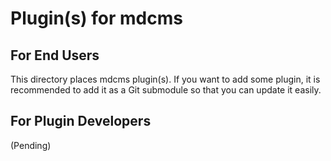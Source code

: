 # Plugin(s) for mdcms

## For End Users

This directory places mdcms plugin(s). If you want to add some plugin, it is recommended to add it as a Git submodule so that you can update it easily.

## For Plugin Developers

(Pending)
